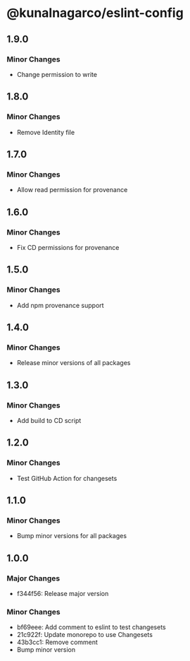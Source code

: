 # @kunalnagarco/eslint-config

## 1.9.0

### Minor Changes

- Change permission to write

## 1.8.0

### Minor Changes

- Remove Identity file

## 1.7.0

### Minor Changes

- Allow read permission for provenance

## 1.6.0

### Minor Changes

- Fix CD permissions for provenance

## 1.5.0

### Minor Changes

- Add npm provenance support

## 1.4.0

### Minor Changes

- Release minor versions of all packages

## 1.3.0

### Minor Changes

- Add build to CD script

## 1.2.0

### Minor Changes

- Test GitHub Action for changesets

## 1.1.0

### Minor Changes

- Bump minor versions for all packages

## 1.0.0

### Major Changes

- f344f56: Release major version

### Minor Changes

- bf69eee: Add comment to eslint to test changesets
- 21c922f: Update monorepo to use Changesets
- 43b3cc1: Remove comment
- Bump minor version
